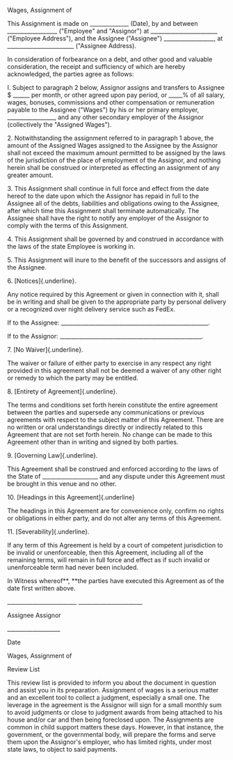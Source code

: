 Wages, Assignment of

This Assignment is made on \_\_\_\_\_\_\_\_\_\_\_\_\_\_ (Date), by and
between \_\_\_\_\_\_\_\_\_\_\_\_\_\_\_\_\_\_ ("Employee" and "Assignor")
at \_\_\_\_\_\_\_\_\_\_\_\_\_\_\_\_\_\_\_\_\_\_\_\_ ("Employee
Address"), and the Assignee (\"Assignee\")
\_\_\_\_\_\_\_\_\_\_\_\_\_\_\_\_\_\_, at
\_\_\_\_\_\_\_\_\_\_\_\_\_\_\_\_\_\_\_\_\_\_\_\_ ("Assignee Address).

In consideration of forbearance on a debt, and other good and valuable
consideration, the receipt and sufficiency of which are hereby
acknowledged, the parties agree as follows:

I. Subject to paragraph 2 below, Assignor assigns and transfers to
Assignee \$ \_\_\_\_\_\_ per month, or other agreed upon pay period, or
\_\_\_\_\_% of all salary, wages, bonuses, commissions and other
compensation or remuneration payable to the Assignee ("Wages") by his or
her primary employer, \_\_\_\_\_\_\_\_\_\_\_\_\_\_\_\_\_, and any other
secondary employer of the Assignor (collectively the \"Assigned
Wages\").

2\. Notwithstanding the assignment referred to in paragraph 1 above, the
amount of the Assigned Wages assigned to the Assignee by the Assignor
shall not exceed the maximum amount permitted to be assigned by the laws
of the jurisdiction of the place of employment of the Assignor, and
nothing herein shall be construed or interpreted as effecting an
assignment of any greater amount.

3\. This Assignment shall continue in full force and effect from the
date hereof to the date upon which the Assignor has repaid in full to
the Assignee all of the debts, liabilities and obligations owing to the
Assignee, after which time this Assignment shall terminate
automatically. The Assignee shall have the right to notify any employer
of the Assignor to comply with the terms of this Assignment.

4\. This Assignment shall be governed by and construed in accordance
with the laws of the state Employee is working in.

5\. This Assignment will inure to the benefit of the successors and
assigns of the Assignee.

6\. [Notices]{.underline}.

Any notice required by this Agreement or given in connection with it,
shall be in writing and shall be given to the appropriate party by
personal delivery or a recognized over night delivery service such as
FedEx.

If to the Assignee:
\_\_\_\_\_\_\_\_\_\_\_\_\_\_\_\_\_\_\_\_\_\_\_\_\_\_\_\_\_\_\_\_\_\_\_\_\_\_\_\_\_\_\_\_\_\_\_\_\_\_\_\_\_.

If to the Assignor:
\_\_\_\_\_\_\_\_\_\_\_\_\_\_\_\_\_\_\_\_\_\_\_\_\_\_\_\_\_\_\_\_\_\_\_\_\_\_\_\_\_\_\_\_\_\_\_\_\_\_\_.

7\. [No Waiver]{.underline}.

The waiver or failure of either party to exercise in any respect any
right provided in this agreement shall not be deemed a waiver of any
other right or remedy to which the party may be entitled.

8\. [Entirety of Agreement]{.underline}.

The terms and conditions set forth herein constitute the entire
agreement between the parties and supersede any communications or
previous agreements with respect to the subject matter of this
Agreement. There are no written or oral understandings directly or
indirectly related to this Agreement that are not set forth herein. No
change can be made to this Agreement other than in writing and signed by
both parties.

9\. [Governing Law]{.underline}.

This Agreement shall be construed and enforced according to the laws of
the State of \_\_\_\_\_\_\_\_\_\_\_\_\_\_\_\_\_\_\_\_ and any dispute
under this Agreement must be brought in this venue and no other.

10\. [Headings in this Agreement]{.underline}

The headings in this Agreement are for convenience only, confirm no
rights or obligations in either party, and do not alter any terms of
this Agreement.

11\. [Severability]{.underline}.

If any term of this Agreement is held by a court of competent
jurisdiction to be invalid or unenforceable, then this Agreement,
including all of the remaining terms, will remain in full force and
effect as if such invalid or unenforceable term had never been included.

In Witness whereof**, **the parties have executed this Agreement as of
the date first written above.

\_\_\_\_\_\_\_\_\_\_\_\_\_\_\_\_\_\_\_\_\_\_\_\_\_
\_\_\_\_\_\_\_\_\_\_\_\_\_\_\_\_\_\_\_\_\_\_\_

Assignee Assignor

\_\_\_\_\_\_\_\_\_\_\_\_\_\_\_\_\_\_\_

Date

Wages, Assignment of

Review List

This review list is provided to inform you about the document in
question and assist you in its preparation. Assignment of wages is a
serious matter and an excellent tool to collect a judgment, especially a
small one. The leverage in the agreement is the Assignor will sign for a
small monthly sum to avoid judgments or close to judgment awards from
being attached to his house and/or car and then being foreclosed upon.
The Assignments are common in child support matters these days. However,
in that instance, the government, or the governmental body, will prepare
the forms and serve them upon the Assignor's employer, who has limited
rights, under most state laws, to object to said payments.
